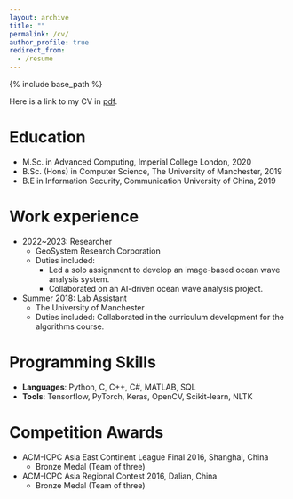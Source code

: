 ```yaml
---
layout: archive
title: ""
permalink: /cv/
author_profile: true
redirect_from:
  - /resume
---
```


{% include base_path %}

Here is a link to my CV in [pdf](https://ariachen.github.io/files/XinyuanChen-CV.pdf).

Education
======

* M.Sc. in Advanced Computing, Imperial College London, 2020
* B.Sc. (Hons) in Computer Science, The University of Manchester, 2019
* B.E in Information Security, Communication University of China, 2019

Work experience
======
* 2022~2023: Researcher
  * GeoSystem Research Corporation
  * Duties included: 
    * Led a solo assignment to develop an image-based ocean wave analysis system.
    * Collaborated on an AI-driven ocean wave analysis project.
* Summer 2018: Lab Assistant
  * The University of Manchester
  * Duties included:  Collaborated in the curriculum development for the algorithms course.

Programming Skills
======
* **Languages**: Python, C, C++, C#, MATLAB, SQL
* **Tools**: Tensorflow, PyTorch, Keras, OpenCV, Scikit-learn, NLTK

Competition Awards
======

*  ACM-ICPC Asia East Continent League Final 2016, Shanghai, China
    * Bronze Medal (Team of three) 
*  ACM-ICPC Asia Regional Contest 2016, Dalian, China
    * Bronze Medal (Team of three) 
